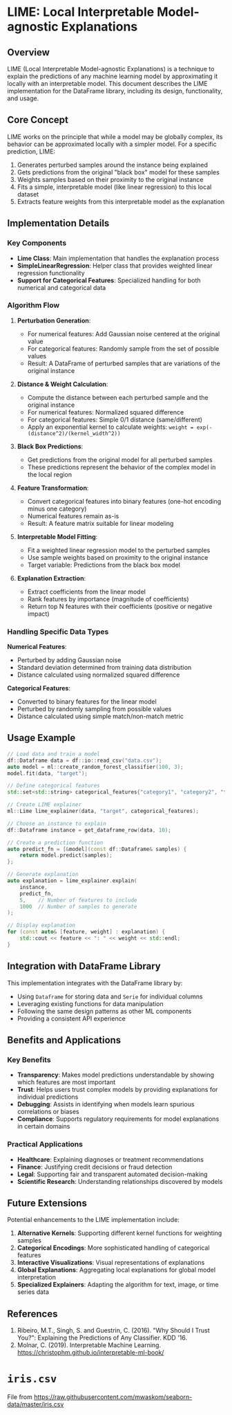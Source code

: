 # LIME: Local Interpretable Model-agnostic Explanations

## Overview

LIME (Local Interpretable Model-agnostic Explanations) is a technique to explain the predictions of any machine learning model by approximating it locally with an interpretable model. This document describes the LIME implementation for the DataFrame library, including its design, functionality, and usage.

## Core Concept

LIME works on the principle that while a model may be globally complex, its behavior can be approximated locally with a simpler model. For a specific prediction, LIME:

1. Generates perturbed samples around the instance being explained
2. Gets predictions from the original "black box" model for these samples
3. Weights samples based on their proximity to the original instance
4. Fits a simple, interpretable model (like linear regression) to this local dataset
5. Extracts feature weights from this interpretable model as the explanation

## Implementation Details

### Key Components

- **Lime Class**: Main implementation that handles the explanation process
- **SimpleLinearRegression**: Helper class that provides weighted linear regression functionality
- **Support for Categorical Features**: Specialized handling for both numerical and categorical data

### Algorithm Flow

1. **Perturbation Generation**:
   - For numerical features: Add Gaussian noise centered at the original value
   - For categorical features: Randomly sample from the set of possible values
   - Result: A DataFrame of perturbed samples that are variations of the original instance

2. **Distance & Weight Calculation**:
   - Compute the distance between each perturbed sample and the original instance
   - For numerical features: Normalized squared difference
   - For categorical features: Simple 0/1 distance (same/different)
   - Apply an exponential kernel to calculate weights: `weight = exp(-(distance^2)/(kernel_width^2))`

3. **Black Box Predictions**:
   - Get predictions from the original model for all perturbed samples
   - These predictions represent the behavior of the complex model in the local region

4. **Feature Transformation**:
   - Convert categorical features into binary features (one-hot encoding minus one category)
   - Numerical features remain as-is
   - Result: A feature matrix suitable for linear modeling

5. **Interpretable Model Fitting**:
   - Fit a weighted linear regression model to the perturbed samples
   - Use sample weights based on proximity to the original instance
   - Target variable: Predictions from the black box model

6. **Explanation Extraction**:
   - Extract coefficients from the linear model
   - Rank features by importance (magnitude of coefficients)
   - Return top N features with their coefficients (positive or negative impact)

### Handling Specific Data Types

**Numerical Features**:
- Perturbed by adding Gaussian noise
- Standard deviation determined from training data distribution
- Distance calculated using normalized squared difference

**Categorical Features**:
- Converted to binary features for the linear model
- Perturbed by randomly sampling from possible values
- Distance calculated using simple match/non-match metric

## Usage Example

```cpp
// Load data and train a model
df::Dataframe data = df::io::read_csv("data.csv");
auto model = ml::create_random_forest_classifier(100, 3);
model.fit(data, "target");

// Define categorical features
std::set<std::string> categorical_features{"category1", "category2", "target"};

// Create LIME explainer
ml::Lime lime_explainer(data, "target", categorical_features);

// Choose an instance to explain
df::Dataframe instance = get_dataframe_row(data, 10);

// Create a prediction function
auto predict_fn = [&model](const df::Dataframe& samples) {
    return model.predict(samples);
};

// Generate explanation
auto explanation = lime_explainer.explain(
    instance,
    predict_fn,
    5,    // Number of features to include
    1000  // Number of samples to generate
);

// Display explanation
for (const auto& [feature, weight] : explanation) {
    std::cout << feature << ": " << weight << std::endl;
}
```

## Integration with DataFrame Library

This implementation integrates with the DataFrame library by:
- Using `Dataframe` for storing data and `Serie` for individual columns
- Leveraging existing functions for data manipulation
- Following the same design patterns as other ML components
- Providing a consistent API experience

## Benefits and Applications

### Key Benefits

- **Transparency**: Makes model predictions understandable by showing which features are most important
- **Trust**: Helps users trust complex models by providing explanations for individual predictions
- **Debugging**: Assists in identifying when models learn spurious correlations or biases
- **Compliance**: Supports regulatory requirements for model explanations in certain domains

### Practical Applications

- **Healthcare**: Explaining diagnoses or treatment recommendations
- **Finance**: Justifying credit decisions or fraud detection
- **Legal**: Supporting fair and transparent automated decision-making
- **Scientific Research**: Understanding relationships discovered by models

## Future Extensions

Potential enhancements to the LIME implementation include:

1. **Alternative Kernels**: Supporting different kernel functions for weighting samples
2. **Categorical Encodings**: More sophisticated handling of categorical features
3. **Interactive Visualizations**: Visual representations of explanations
4. **Global Explanations**: Aggregating local explanations for global model interpretation
5. **Specialized Explainers**: Adapting the algorithm for text, image, or time series data

## References

1. Ribeiro, M.T., Singh, S. and Guestrin, C. (2016). "Why Should I Trust You?": Explaining the Predictions of Any Classifier. KDD '16.
2. Molnar, C. (2019). Interpretable Machine Learning. https://christophm.github.io/interpretable-ml-book/

# `iris.csv`
File from https://raw.githubusercontent.com/mwaskom/seaborn-data/master/iris.csv


